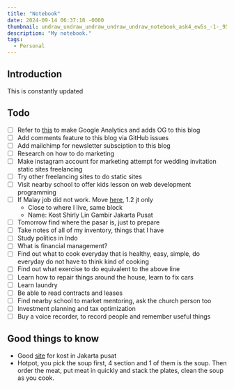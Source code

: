 ```yaml
---
title: "Notebook"
date: 2024-09-14 06:37:18 -0000
thumbnail: undraw_undraw_undraw_undraw_undraw_notebook_ask4_ew5s_-1-_954q_-1-_yoow_-1-_n5mm.svg
description: "My notebook."
tags: 
  - Personal
---
```


## Introduction

This is constantly updated

## Todo

- [ ] Refer to <a href="https://github.com/barryclark/jekyll-now/tree/master" target="_blank">this</a> to make Google Analytics and adds OG to this blog
- [ ] Add comments feature to this blog via GitHub issues
- [ ] Add mailchimp for newsletter subsciption to this blog
- [ ] Research on how to do marketing
- [ ] Make instagram account for marketing attempt for wedding invitation static sites freelancing
- [ ] Try other freelancing sites to do static sites
- [ ] Visit nearby school to offer kids lesson on web development programming
- [ ] If Malay job did not work. Move <a href="https://mamikos.com/room/kost-kota-jakarta-pusat-kost-campur-eksklusif-kost-shirly-lin-gambir-jakarta-pusat-1?redirection_source=list%20kos%20result" target="_blank">here</a>, 1.2 jt only
    - Close to where I live, same block
    - Name: Kost Shirly Lin Gambir Jakarta Pusat
- [ ] Tomorrow find where the pasar is, just to prepare
- [ ] Take notes of all of my inventory, things that I have
- [ ] Study politics in Indo
- [ ] What is financial management?
- [ ] Find out what to cook everyday that is healthy, easy, simple, do everyday do not have to think kind of cooking
- [ ] Find out what exercise to do equivalent to the above line
- [ ] Learn how to repair things around the house, learn to fix cars
- [ ] Learn laundry
- [ ] Be able to read contracts and leases
- [ ] Find nearby school to market mentoring, ask the church person too
- [ ] Investment planning and tax optimization
- [ ] Buy a voice recorder, to record people and remember useful things

## Good things to know

- Good <a href="https://mamikos.com/" target="_blank">site</a> for kost in Jakarta pusat
- Hotpot, you pick the soup first, 4 section and 1 of them is the soup. Then order the meat, put meat in quickly and stack the plates, clean the soup as you cook.
